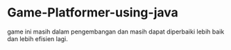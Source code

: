 # Game-Platformer-using-java

game ini masih dalam pengembangan dan masih dapat diperbaiki lebih baik dan lebih efisien lagi.
